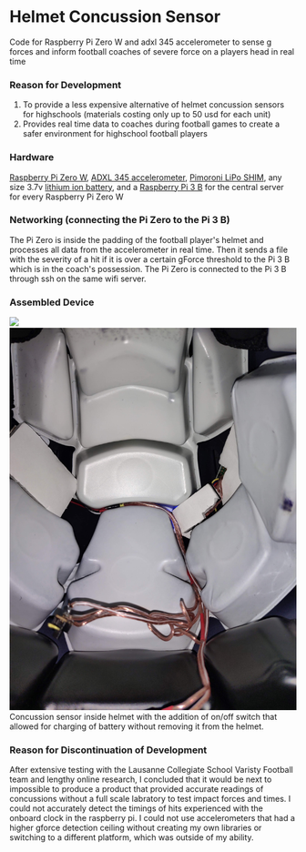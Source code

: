 # Helmet Concussion Sensor
Code for Raspberry Pi Zero W and adxl 345 accelerometer to sense g forces and inform football coaches of severe force on a players head in real time

### Reason for Development
1. To provide a less expensive alternative of helmet concussion sensors for highschools (materials costing only up to 50 usd for each unit)
2. Provides real time data to coaches during football games to create a safer environment for highschool football players

### Hardware
[Raspberry Pi Zero W](https://www.adafruit.com/product/3400), [ADXL 345 accelerometer](https://www.adafruit.com/product/1231), [Pimoroni LiPo SHIM](https://www.adafruit.com/product/3196), any size 3.7v [lithium ion battery](https://www.adafruit.com/?q=lithihium%20ion), and a 
[Raspberry Pi 3 B](https://www.adafruit.com/product/3055) for the central server for every Raspberry Pi Zero W

### Networking (connecting the Pi Zero to the Pi 3 B)
The Pi Zero is inside the padding of the football player's helmet and processes all data from the accelerometer in real time. Then it sends a file with the severity of a hit if it is over a certain gForce threshold to the Pi 3 B which is in the coach's possession. The Pi Zero is connected to the Pi 3 B through ssh on the same wifi server.

### Assembled Device
![](Helmet_Concussion_Sensor_Diagram.png)
![](Helmet_Sensor_in_Helmet.jpg)
Concussion sensor inside helmet with the addition of on/off switch that allowed for charging of battery without removing it from the helmet.

### Reason for Discontinuation of Development
After extensive testing with the Lausanne Collegiate School Varisty Football team and lengthy online research, I concluded that it would be next to impossible to produce a product that provided accurate readings of concussions without a full scale labratory to test impact forces and times. I could not accurately detect the timings of hits experienced with the onboard clock in the raspberry pi. I could not use accelerometers that had a higher gforce detection ceiling without creating my own libraries or switching to a different platform, which was outside of my ability.
